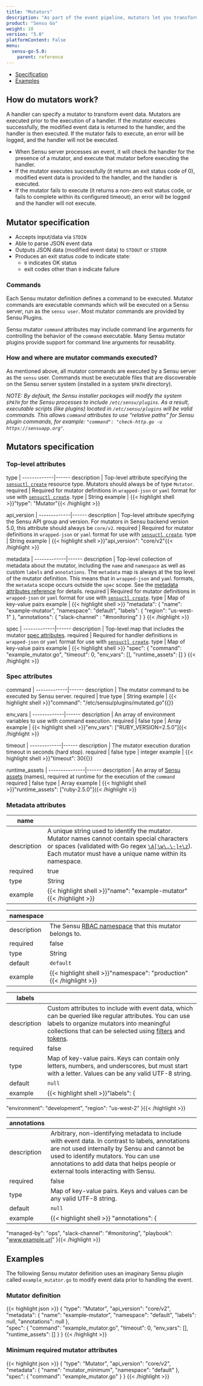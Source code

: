 ```yaml
---
title: "Mutators"
description: "As part of the event pipeline, mutators let you transform event data prior to being handled. Read the reference doc to learn about mutators."
product: "Sensu Go"
weight: 10
version: "5.0"
platformContent: False 
menu:
  sensu-go-5.0:
    parent: reference
---
```


- [Specification](#mutator-specification)
- [Examples](#examples)

## How do mutators work?
A handler can specify a mutator to transform event data. Mutators are executed 
prior to the execution of a handler. If the mutator executes successfully, the modified event 
data is returned to the handler, and the handler is then executed. If the mutator 
fails to execute, an error will be logged, and the handler will not be executed.

* When Sensu server processes an event, it will check the handler for the
  presence of a mutator, and execute that mutator before executing the handler. 
* If the mutator executes successfully (it returns an exit status code of 0), modified
  event data is provided to the handler, and the handler is executed.
* If the mutator fails to execute (it returns a non-zero exit status code, or
  fails to complete within its configured timeout), an error will be logged and
  the handler will not execute.

## Mutator specification
* Accepts input/data via `STDIN`
* Able to parse JSON event data
* Outputs JSON data (modified event data) to `STDOUT` or `STDERR`
* Produces an exit status code to indicate state:
  * `0` indicates OK status
  * exit codes other than `0` indicate failure

### Commands
Each Sensu mutator definition defines a command to be executed. Mutator commands are executable commands which will be executed on a Sensu server, run as the `sensu user`. Most mutator commands are provided by Sensu Plugins.

Sensu mutator `command` attributes may include command line arguments for
controlling the behavior of the `command` executable. Many Sensu mutator plugins
provide support for command line arguments for reusability.

### How and where are mutator commands executed?
As mentioned above, all mutator commands are executed by a Sensu server as the `sensu` user. Commands must be executable files that are discoverable on the Sensu server system (installed in a system `$PATH` directory).

_NOTE: By default, the Sensu installer packages will modify the system `$PATH` for the Sensu processes to include `/etc/sensu/plugins`. As a result, executable scripts (like plugins) located in `/etc/sensu/plugins` will be valid commands. This allows `command` attributes to use “relative paths” for Sensu plugin commands, for example: `"command": "check-http.go -u https://sensuapp.org"`._

## Mutators specification

### Top-level attributes

type         | 
-------------|------
description  | Top-level attribute specifying the [`sensuctl create`][sc] resource type. Mutators should always be of type `Mutator`.
required     | Required for mutator definitions in `wrapped-json` or `yaml` format for use with [`sensuctl create`][sc].
type         | String
example      | {{< highlight shell >}}"type": "Mutator"{{< /highlight >}}

api_version  | 
-------------|------
description  | Top-level attribute specifying the Sensu API group and version. For mutators in Sensu backend version 5.0, this attribute should always be `core/v2`.
required     | Required for mutator definitions in `wrapped-json` or `yaml` format for use with [`sensuctl create`][sc].
type         | String
example      | {{< highlight shell >}}"api_version": "core/v2"{{< /highlight >}}

metadata     | 
-------------|------
description  | Top-level collection of metadata about the mutator, including the `name` and `namespace` as well as custom `labels` and `annotations`. The `metadata` map is always at the top level of the mutator definition. This means that in `wrapped-json` and `yaml` formats, the `metadata` scope occurs outside the `spec` scope.  See the [metadata attributes reference][2] for details.
required     | Required for mutator definitions in `wrapped-json` or `yaml` format for use with [`sensuctl create`][sc].
type         | Map of key-value pairs
example      | {{< highlight shell >}}
"metadata": {
  "name": "example-mutator",
  "namespace": "default",
  "labels": {
    "region": "us-west-1"
  },
  "annotations": {
    "slack-channel" : "#monitoring"
  }
}
{{< /highlight >}}

spec         | 
-------------|------
description  | Top-level map that includes the mutator [spec attributes][sp].
required     | Required for handler definitions in `wrapped-json` or `yaml` format for use with [`sensuctl create`][sc].
type         | Map of key-value pairs
example      | {{< highlight shell >}}
"spec": {
  "command": "example_mutator.go",
  "timeout": 0,
  "env_vars": [],
  "runtime_assets": []
}
{{< /highlight >}}

### Spec attributes

command      | 
-------------|------ 
description  | The mutator command to be executed by Sensu server. 
required     | true
type         | String
example      | {{< highlight shell >}}"command": "/etc/sensu/plugins/mutated.go"{{</highlight>}}

env_vars      | 
-------------|------
description  | An array of environment variables to use with command execution.
required     | false
type         | Array
example      | {{< highlight shell >}}"env_vars": ["RUBY_VERSION=2.5.0"]{{< /highlight >}}

timeout      | 
-------------|------ 
description  | The mutator execution duration timeout in seconds (hard stop). 
required     | false 
type         | integer 
example      | {{< highlight shell >}}"timeout": 30{{</highlight>}}

runtime_assets | 
---------------|------
description    | An array of [Sensu assets][1] (names), required at runtime for the execution of the `command`
required       | false
type           | Array
example        | {{< highlight shell >}}"runtime_assets": ["ruby-2.5.0"]{{< /highlight >}}

### Metadata attributes

| name       |      |
-------------|------
description  | A unique string used to identify the mutator. Mutator names cannot contain special characters or spaces (validated with Go regex [`\A[\w\.\-]+\z`](https://regex101.com/r/zo9mQU/2)). Each mutator must have a unique name within its namespace.
required     | true
type         | String
example      | {{< highlight shell >}}"name": "example-mutator"{{< /highlight >}}

| namespace  |      |
-------------|------
description  | The Sensu [RBAC namespace][3] that this mutator belongs to.
required     | false
type         | String
default      | `default`
example      | {{< highlight shell >}}"namespace": "production"{{< /highlight >}}

| labels     |      |
-------------|------
description  | Custom attributes to include with event data, which can be queried like regular attributes. You can use labels to organize mutators into meaningful collections that can be selected using [filters][4] and [tokens][5].
required     | false
type         | Map of key-value pairs. Keys can contain only letters, numbers, and underscores, but must start with a letter. Values can be any valid UTF-8 string.
default      | `null`
example      | {{< highlight shell >}}"labels": {
  "environment": "development",
  "region": "us-west-2"
}{{< /highlight >}}

| annotations |    |
-------------|------
description  | Arbitrary, non-identifying metadata to include with event data. In contrast to labels, annotations are not used internally by Sensu and cannot be used to identify mutators. You can use annotations to add data that helps people or external tools interacting with Sensu.
required     | false
type         | Map of key-value pairs. Keys and values can be any valid UTF-8 string.
default      | `null`
example      | {{< highlight shell >}} "annotations": {
  "managed-by": "ops",
  "slack-channel": "#monitoring",
  "playbook": "www.example.url"
}{{< /highlight >}}

## Examples

The following Sensu mutator definition uses an imaginary Sensu plugin called `example_mutator.go`
to modify event data prior to handling the event.

### Mutator definition
{{< highlight json >}}
{
  "type": "Mutator",
  "api_version": "core/v2",
  "metadata": {
    "name": "example-mutator",
    "namespace": "default",
    "labels": null,
    "annotations": null
  },  
  "spec": {
    "command": "example_mutator.go",
    "timeout": 0,
    "env_vars": [],
    "runtime_assets": []
  }
}
{{< /highlight >}}

### Minimum required mutator attributes

{{< highlight json >}}
{
  "type": "Mutator",
  "api_version": "core/v2",
  "metadata": {
    "name": "mutator_minimum",
    "namespace": "default"
  },
  "spec": {
    "command": "example_mutator.go"
  }
}
{{< /highlight >}}

[1]: ../assets
[2]: #metadata-attributes
[3]: ../rbac#namespaces
[4]: ../filters
[5]: ../tokens
[sc]: ../../sensuctl/reference#creating-resources
[sp]: #spec-attributes
